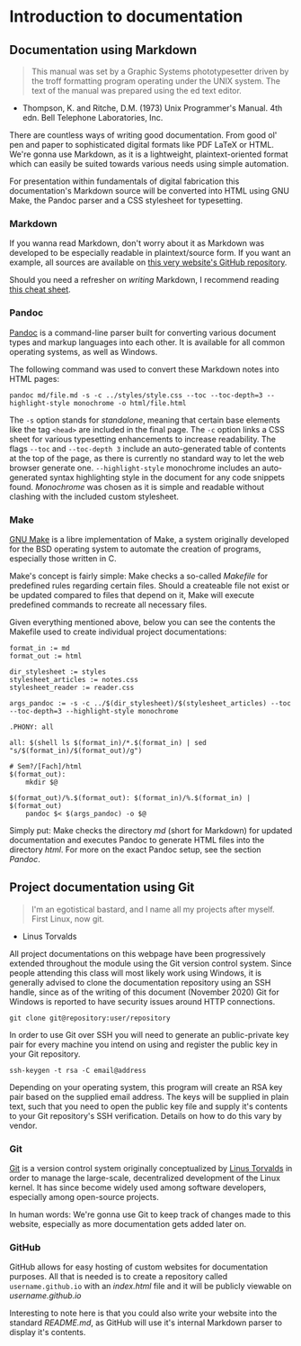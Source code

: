 # Introduction to documentation

## Documentation using Markdown

> This manual was set by a Graphic Systems phototypesetter driven by the troff formatting program operating under the UNIX system. The text of the manual was prepared using the ed text editor.

- Thompson, K. and Ritche, D.M. (1973) Unix Programmer's Manual. 4th edn. Bell Telephone Laboratories, Inc.

There are countless ways of writing good documentation. From good ol' pen and paper to sophisticated digital formats like PDF LaTeX or HTML. We're gonna use Markdown, as it is a lightweight, plaintext-oriented format which can easily be suited towards various needs using simple automation.

For presentation within fundamentals of digital fabrication this documentation's Markdown source will be converted into HTML using GNU Make, the Pandoc parser and a CSS stylesheet for typesetting.

### Markdown

If you wanna read Markdown, don't worry about it as Markdown was developed to be especially readable in plaintext/source form. If you want an example, all sources are available on [this very website's GitHub repository](https://github.com/zibonbadi/zibonbadi.github.io).

Should you need a refresher on *writing* Markdown, I recommend reading [this cheat sheet](https://www.markdownguide.org/cheat-sheet).

### Pandoc

[Pandoc](https://pandoc.org/) is a command-line parser built for converting various document types and markup languages into each other. It is available for all common operating systems, as well as Windows.

The following command was used to convert these Markdown notes into HTML pages:

	pandoc md/file.md -s -c ../styles/style.css --toc --toc-depth=3 --highlight-style monochrome -o html/file.html

The `-s` option stands for *standalone*, meaning that certain base elements like the tag `<head>` are included in the final page.
The `-c` option links a CSS sheet for various typesetting enhancements to increase readability.
The flags `--toc` and `--toc-depth 3` include an auto-generated table of contents at the top of the page, as there is currently no standard way to let the web browser generate one.
`--highlight-style` monochrome includes an auto-generated syntax highlighting style in the document for any code snippets found. *Monochrome* was chosen as it is simple and readable without clashing with the included custom stylesheet.

### Make

[GNU Make](https://www.gnu.org/software/make/) is a libre implementation of Make, a system originally developed for the BSD operating system to automate the creation of programs, especially those written in C.

Make's concept is fairly simple: Make checks a so-called *Makefile* for predefined rules regarding certain files. Should a createable file not exist or be updated compared to files that depend on it, Make will execute predefined commands to recreate all necessary files.

Given everything mentioned above, below you can see the contents the Makefile used to create individual project documentations:

```Make
format_in := md
format_out := html

dir_stylesheet := styles
stylesheet_articles := notes.css
stylesheet_reader := reader.css

args_pandoc := -s -c ../$(dir_stylesheet)/$(stylesheet_articles) --toc --toc-depth=3 --highlight-style monochrome

.PHONY: all

all: $(shell ls $(format_in)/*.$(format_in) | sed "s/$(format_in)/$(format_out)/g")

# Sem?/[Fach]/html
$(format_out):
	mkdir $@

$(format_out)/%.$(format_out): $(format_in)/%.$(format_in) | $(format_out)
	pandoc $< $(args_pandoc) -o $@ 
```

Simply put: Make checks the directory *md* (short for Markdown) for updated documentation and executes Pandoc to generate HTML files into the directory *html*. For more on the exact Pandoc setup, see the section *Pandoc*.

## Project documentation using Git

> I'm an egotistical bastard, and I name all my projects after myself. First Linux, now git.

- Linus Torvalds

All project documentations on this webpage have been progressively extended throughout the module using the Git version control system. Since people attending this class will most likely work using Windows, it is generally advised to clone the documentation repository using an SSH handle, since as of the writing of this document (November 2020) Git for Windows is reported to have security issues around HTTP connections.

	git clone git@repository:user/repository

In order to use Git over SSH you will need to generate an public-private key pair for every machine you intend on using and register the public key in your Git repository.

	ssh-keygen -t rsa -C email@address

Depending on your operating system, this program will create an RSA key pair based on the supplied email address. The keys will be supplied in plain text, such that you need to open the public key file and supply it's contents to your Git repository's SSH verification. Details on how to do this vary by vendor.

### Git

[Git](https://git-scm.com/) is a version control system originally conceptualized by [Linus Torvalds]( https://en.wikipedia.org/wiki/Linus_Torvalds ) in order to manage the large-scale, decentralized development of the Linux kernel. It has since become widely used among software developers, especially among open-source projects.

In human words: We're gonna use Git to keep track of changes made to this website, especially as more documentation gets added later on.

### GitHub

GitHub allows for easy hosting of custom websites for documentation purposes. All that is needed is to create a repository called `username.github.io` with an *index.html* file and it will be publicly viewable on *username.github.io*

Interesting to note here is that you could also write your website into the standard *README.md*, as GitHub will use it's internal Markdown parser to display it's contents.
